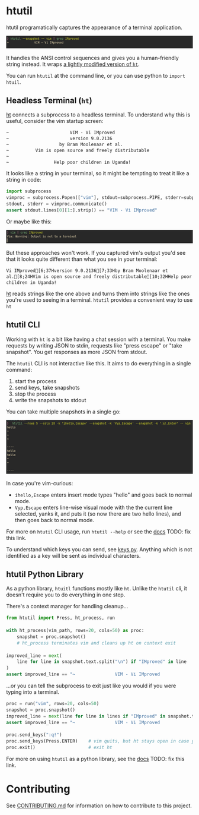 # htutil

htutil programatically captures the appearance of a terminal application.

!["htutil taking a snapshot of a vim session"](improved.png)

It handles the ANSI control sequences and gives you a human-friendly string instead.
It wraps [a lightly modified version of `ht`](https://github.com/MatrixManAtYrService/ht).

You can run `htutil` at the command line, or you can use python to `import htuil`.

## Headless Terminal (`ht`)

[ht](https://github.com/andyk/ht) connects a subprocess to a headless terminal.
To understand why this is useful, consider the vim startup screen:
```
~                       VIM - Vi IMproved
~                       version 9.0.2136
~                   by Bram Moolenaar et al.
~          Vim is open source and freely distributable
~
~                 Help poor children in Uganda!
````

It looks like a string in your terminal, so it might be tempting to treat it like a string in code:

```python
import subprocess
vimproc = subprocess.Popen(["vim"], stdout=subprocess.PIPE, stderr=subprocess.PIPE, text=True)
stdout, stderr = vimproc.communicate()
assert stdout.lines[0][1:].strip() == "VIM - Vi IMproved"
```

Or maybe like this:

!["vim showing an error if you try to pipe its output to grep"](error.png)

But these approaches won't work.
If you captured vim's output you'd see that it looks quite different than what you see in your terminal:

```
Vi IMproved[6;37Hversion 9.0.2136[7;33Hby Bram Moolenaar et al.[8;24HVim is open source and freely distributable[10;32HHelp poor children in Uganda!
```

[ht](https://github.com/andyk/ht) reads strings like the one above and turns them into strings like the ones you're used to seeing in a terminal.
`htutil` provides a convenient way to use `ht`

## htutil CLI

Working with `ht` is a bit like having a chat session with a terminal.
You make requests by writing JSON to stdin, requests like "press escape" or "take snapshot".
You get responses as more JSON from stdout.

The `htutil` CLI is not interactive like this.
It aims to do everything in a single command:

1. start the process
2. send keys, take snapshots
3. stop the process
4. write the snapshots to stdout

You can take multiple snapshots in a single go:

!["htutil taking several snapshots of a vim session at different times"](hellohello.png)

In case you're vim-curious:

- `ihello,Escape` enters insert mode types "hello" and goes back to normal mode.
- `Vyp,Escape` enters line-wise visual mode with the the current line selected, yanks it, and puts it (so now there are two hello lines), and then goes back to normal mode.

For more on `htutil` CLI usage, run `htutil --help` or see the [docs]() TODO: fix this link.

To understand which keys you can send, see [keys.py](src/htutil/keys.py).
Anything which is not identified as a key will be sent as individual characters.

## htutil Python Library

As a python library, `htuitl` functions mostly like `ht`.
Unlike the `htutil` cli, it doesn't require you to do everything in one step.

There's a context manager for handling cleanup...
```python
from htutil import Press, ht_process, run

with ht_process(vim_path, rows=20, cols=50) as proc:
    snapshot = proc.snapshot()
    # ht_process terminates vim and cleans up ht on context exit

improved_line = next(
    line for line in snapshot.text.split("\n") if "IMproved" in line
)
assert improved_line == "~               VIM - Vi IMproved                 "
```

...or you can tell the subprocess to exit just like you would if you were typing into a terminal.
```python
proc = run("vim", rows=20, cols=50)
snapshot = proc.snapshot()
improved_line = next(line for line in lines if "IMproved" in snapshot.text.split('\n'))
assert improved_line == "~               VIM - Vi IMproved                 "

proc.send_keys(":q!")
proc.send_keys(Press.ENTER)    # vim quits, but ht stays open in case you want to take another snapshot
proc.exit()                    # exit ht
```

For more on using `htutil` as a python library, see the [docs]() TODO: fix this link.

# Contributing

See [CONTRIBUTING.md](CONTRIBUTING.md) for information on how to contribute to this project.
